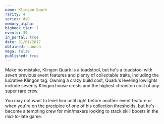 ```yaml
---
name: Klingon Quark
rarity: 4
series: ds9
memory_alpha:
bigbook_tier: 7
events: 39
in_portal: true
date: 01/01/2017
obtained: Launch
mega: false
published: true
---
```


Make no mistake, Klingon Quark is a toadstool, but he's a toadstool with *seven* previous event features and plenty of collectable traits, including the lucrative Klingon tag. Owning a crazy build cost, Quark's leveling lowlights include seventy Klingon house crests and the highest chroniton cost of any super rare crew.

You may not want to level him until right before another event feature or when you're on the precipice of one of his collection thresholds, but he's become a tempting crew for min/maxers looking to stack skill boosts in the mid-to-late game.
